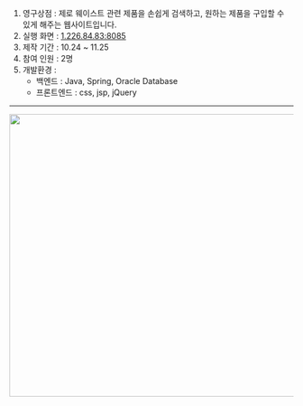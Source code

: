 1. 영구상점 : 제로 웨이스트 관련 제품을 손쉽게 검색하고, 원하는 제품을 구입할 수 있게 해주는 웹사이트입니다.
2. 실행 화면 : [1.226.84.83:8085](http://1.226.84.83:8085/)
3. 제작 기간 : 10.24 ~ 11.25
4. 참여 인원 : 2명
5. 개발환경 : 
    - 백엔드 : Java, Spring, Oracle Database
    - 프론트엔드 : css, jsp, jQuery
___
<img src="https://user-images.githubusercontent.com/108383047/216542781-b0736bcb-9eeb-453d-9670-b58e23024b62.jpg"  width="800" height="500">
